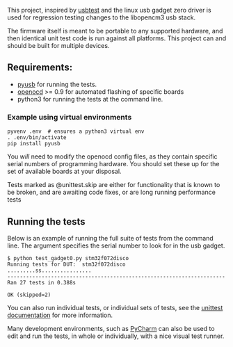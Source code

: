 This project, inspired by [usbtest](http://www.linux-usb.org/usbtest/) and
the linux usb gadget zero driver is used for regression testing changes to the
libopencm3 usb stack.

The firmware itself is meant to be portable to any supported hardware, and then
identical unit test code is run against all platforms.  This project can and
should be built for multiple devices.

## Requirements:
 * [pyusb](https://walac.github.io/pyusb/) for running the tests. 
 * [openocd](http://openocd.org/) >= 0.9 for automated flashing of specific boards
 * python3 for running the tests at the command line.
 
### Example using virtual environments
```
pyvenv .env  # ensures a python3 virtual env
. .env/bin/activate
pip install pyusb
```

You _will_ need to modify the openocd config files, as they contain specific
serial numbers of programming hardware. You should set these up for the set of
available boards at your disposal.

Tests marked as @unittest.skip are either for functionality that is known to be
broken, and are awaiting code fixes, or are long running performance tests

## Running the tests
Below is an example of running the full suite of tests from the command line.
The argument specifies the serial number to look for in the usb gadget.
```
$ python test_gadget0.py stm32f072disco
Running tests for DUT:  stm32f072disco
.........ss................
----------------------------------------------------------------------
Ran 27 tests in 0.388s

OK (skipped=2)
```

You can also run individual tests, or individual sets of tests, see the [unittest documentation](https://docs.python.org/3/library/unittest.html) for more information.

Many development environments, such as [PyCharm](https://www.jetbrains.com/pycharm/) can
also be used to edit and run the tests, in whole or individually, with a nice visual test runner.

